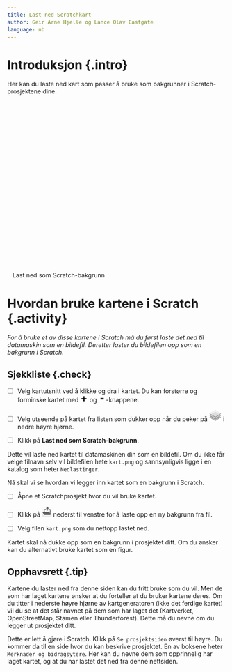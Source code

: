 ```yaml
---
title: Last ned Scratchkart
author: Geir Arne Hjelle og Lance Olav Eastgate
language: nb
---
```


<link rel="stylesheet" href="http://cdn.leafletjs.com/leaflet/v0.7.7/leaflet.css" />
<script src="http://cdn.leafletjs.com/leaflet/v0.7.7/leaflet.js"></script>
<script src="leaflet-image.js"></script>


# Introduksjon {.intro}

Her kan du laste ned kart som passer å bruke som bakgrunner i
Scratch-prosjektene dine.

<div style="margin: auto; width: 480px">
  <div id="kart" style="width: 480px; height: 360px"></div>

  <p>
    <br />
    <a id="last_ned_som_bilde" class="btn btn-default btn-lg btn-block">
    Last ned som Scratch-bakgrunn
    </a>
  </p>
</div>


# Hvordan bruke kartene i Scratch {.activity}

_For å bruke et av disse kartene i Scratch må du først laste det ned til
datamaskin som en bildefil. Deretter laster du bildefilen opp som en bakgrunn i
Scratch._

## Sjekkliste {.check}

- [ ] Velg kartutsnitt ved å klikke og dra i kartet. Du kan forstørre og
  forminske kartet med ![Bilde pluss](knapp_pluss.png) og 
  ![Bilde minus](knapp_minus.png)-knappene.

- [ ] Velg utseende på kartet fra listen som dukker opp når du peker på
  ![kartlag](kartlag.png) i nedre høyre hjørne.

- [ ] Klikk på **Last ned som Scratch-bakgrunn**.

Dette vil laste ned kartet til datamaskinen din som en bildefil. Om du ikke får
velge filnavn selv vil bildefilen hete `kart.png` og sannsynligvis ligge i en
katalog som heter `Nedlastinger`.

Nå skal vi se hvordan vi legger inn kartet som en bakgrunn i Scratch.

- [ ] Åpne et Scratchprosjekt hvor du vil bruke kartet.

- [ ] Klikk på ![Last opp bakgrunn fra fil](../bilder/hent-fra-fil.png) nederst
  til venstre for å laste opp en ny bakgrunn fra fil.

- [ ] Velg filen `kart.png` som du nettopp lastet ned.

Kartet skal nå dukke opp som en bakgrunn i prosjektet ditt. Om du ønsker kan du
alternativt bruke kartet som en figur.

## Opphavsrett {.tip}

Kartene du laster ned fra denne siden kan du fritt bruke som du vil. Men de som
har laget kartene ønsker at du forteller at du bruker kartene deres. Om du
titter i nederste høyre hjørne av kartgeneratoren (ikke det ferdige kartet) vil
du se at det står navnet på dem som har laget det (Kartverket, OpenStreetMap,
Stamen eller Thunderforest). Dette må du nevne om du legger ut prosjektet ditt.

Dette er lett å gjøre i Scratch. Klikk på `Se prosjektsiden` øverst til høyre.
Du kommer da til en side hvor du kan beskrive prosjektet. En av boksene heter
`Merknader og bidragsytere`. Her kan du nevne dem som opprinnelig har laget
kartet, og at du har lastet det ned fra denne nettsiden.

<script src="kart.js"></script>
